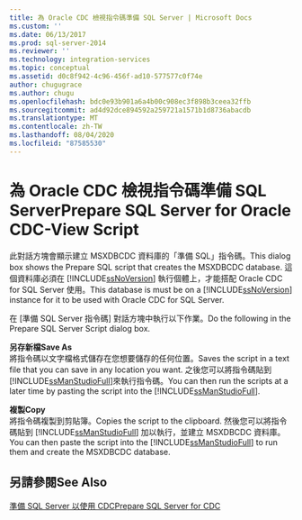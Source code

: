 ```yaml
---
title: 為 Oracle CDC 檢視指令碼準備 SQL Server | Microsoft Docs
ms.custom: ''
ms.date: 06/13/2017
ms.prod: sql-server-2014
ms.reviewer: ''
ms.technology: integration-services
ms.topic: conceptual
ms.assetid: d0c8f942-4c96-456f-ad10-577577c0f74e
author: chugugrace
ms.author: chugu
ms.openlocfilehash: bdc0e93b901a6a4b00c908ec3f898b3ceea32ffb
ms.sourcegitcommit: ad4d92dce894592a259721a1571b1d8736abacdb
ms.translationtype: MT
ms.contentlocale: zh-TW
ms.lasthandoff: 08/04/2020
ms.locfileid: "87585530"
---
```

# <a name="prepare-sql-server-for-oracle-cdc-view-script"></a><span data-ttu-id="8d49d-102">為 Oracle CDC 檢視指令碼準備 SQL Server</span><span class="sxs-lookup"><span data-stu-id="8d49d-102">Prepare SQL Server for Oracle CDC-View Script</span></span>
  <span data-ttu-id="8d49d-103">此對話方塊會顯示建立 MSXDBCDC 資料庫的「準備 SQL」指令碼。</span><span class="sxs-lookup"><span data-stu-id="8d49d-103">This dialog box shows the Prepare SQL script that creates the MSXDBCDC database.</span></span> <span data-ttu-id="8d49d-104">這個資料庫必須在 [!INCLUDE[ssNoVersion](../../includes/ssnoversion-md.md)] 執行個體上，才能搭配 Oracle CDC for SQL Server 使用。</span><span class="sxs-lookup"><span data-stu-id="8d49d-104">This database is must be on a [!INCLUDE[ssNoVersion](../../includes/ssnoversion-md.md)] instance for it to be used with Oracle CDC for SQL Server.</span></span>  
  
 <span data-ttu-id="8d49d-105">在 [準備 SQL Server 指令碼] 對話方塊中執行以下作業。</span><span class="sxs-lookup"><span data-stu-id="8d49d-105">Do the following in the Prepare SQL Server Script dialog box.</span></span>  
  
 <span data-ttu-id="8d49d-106">**另存新檔**</span><span class="sxs-lookup"><span data-stu-id="8d49d-106">**Save As**</span></span>  
 <span data-ttu-id="8d49d-107">將指令碼以文字檔格式儲存在您想要儲存的任何位置。</span><span class="sxs-lookup"><span data-stu-id="8d49d-107">Saves the script in a text file that you can save in any location you want.</span></span> <span data-ttu-id="8d49d-108">之後您可以將指令碼貼到 [!INCLUDE[ssManStudioFull](../../includes/ssmanstudiofull-md.md)]來執行指令碼。</span><span class="sxs-lookup"><span data-stu-id="8d49d-108">You can then run the scripts at a later time by pasting the script into the [!INCLUDE[ssManStudioFull](../../includes/ssmanstudiofull-md.md)].</span></span>  
  
 <span data-ttu-id="8d49d-109">**複製**</span><span class="sxs-lookup"><span data-stu-id="8d49d-109">**Copy**</span></span>  
 <span data-ttu-id="8d49d-110">將指令碼複製到剪貼簿。</span><span class="sxs-lookup"><span data-stu-id="8d49d-110">Copies the script to the clipboard.</span></span> <span data-ttu-id="8d49d-111">然後您可以將指令碼貼到 [!INCLUDE[ssManStudioFull](../../includes/ssmanstudiofull-md.md)] 加以執行，並建立 MSXDBCDC 資料庫。</span><span class="sxs-lookup"><span data-stu-id="8d49d-111">You can then paste the script into the [!INCLUDE[ssManStudioFull](../../includes/ssmanstudiofull-md.md)] to run them and create the MSXDBCDC database.</span></span>  
  
## <a name="see-also"></a><span data-ttu-id="8d49d-112">另請參閱</span><span class="sxs-lookup"><span data-stu-id="8d49d-112">See Also</span></span>  
 [<span data-ttu-id="8d49d-113">準備 SQL Server 以使用 CDC</span><span class="sxs-lookup"><span data-stu-id="8d49d-113">Prepare SQL Server for CDC</span></span>](prepare-sql-server-for-cdc.md)  
  
  
